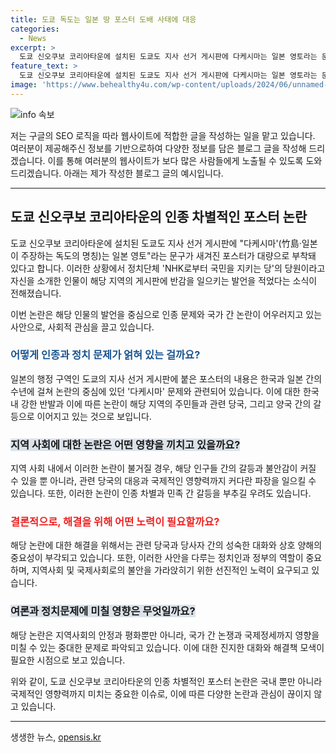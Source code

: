 ```yaml
---
title: 도쿄 독도는 일본 땅 포스터 도배 사태에 대응
categories:
  - News
excerpt: >
  도쿄 신오쿠보 코리아타운에 설치된 도쿄도 지사 선거 게시판에 다케시마는 일본 영토라는 문구가 새겨진 포스터가 대량 부착돼 있다. 정치단체 NHK로부터 국민을 지키는 당의 당원은 (북한에) 납치된 피해자 전원 귀환과 다케시마는 일본 영토라는 포스터가 코리아타운과 조선학교 앞에 붙으면서 대단한 반향이 있다고 밝혔다.
feature_text: >
  도쿄 신오쿠보 코리아타운에 설치된 도쿄도 지사 선거 게시판에 다케시마는 일본 영토라는 문구가 새겨진 포스터가 대량 부착돼 있다. 정치단체 NHK로부터 국민을 지키는 당의 당원은 (북한에) 납치된 피해자 전원 귀환과 다케시마는 일본 영토라는 포스터가 코리아타운과 조선학교 앞에 붙으면서 대단한 반향이 있다고 밝혔다.
image: 'https://www.behealthy4u.com/wp-content/uploads/2024/06/unnamed-file.png'
---
```


<p><img src="https://www.behealthy4u.com/wp-content/uploads/2024/06/unnamed-file.png" alt="info 속보" /></p>

<p>저는 구글의 SEO 로직을 따라 웹사이트에 적합한 글을 작성하는 일을 맡고 있습니다. 여러분이 제공해주신 정보를 기반으로하여 다양한 정보를 담은 블로그 글을 작성해 드리겠습니다. 이를 통해 여러분의 웹사이트가 보다 많은 사람들에게 노출될 수 있도록 도와드리겠습니다. 아래는 제가 작성한 블로그 글의 예시입니다.</p>

<hr />

<h2 data-ke-size="size26">도쿄 신오쿠보 코리아타운의 인종 차별적인 포스터 논란</h2>

<p>도쿄 신오쿠보 코리아타운에 설치된 도쿄도 지사 선거 게시판에 "다케시마'(竹島·일본이 주장하는 독도의 명칭)는 일본 영토"라는 문구가 새겨진 포스터가 대량으로 부착돼 있다고 합니다. 이러한 상황에서 정치단체 'NHK로부터 국민을 지키는 당'의 당원이라고 자신을 소개한 인물이 해당 지역의 게시판에 반감을 일으키는 발언을 적었다는 소식이 전해졌습니다.</p>

<p data-ke-size="size16">이번 논란은 해당 인물의 발언을 중심으로 인종 문제와 국가 간 논란이 어우러지고 있는 사안으로, 사회적 관심을 끌고 있습니다.</p>

<h3><b><span style="color: #1a5490;">어떻게 인종과 정치 문제가 얽혀 있는 걸까요?</span></b></h3>

<p>일본의 행정 구역인 도쿄의 지사 선거 게시판에 붙은 포스터의 내용은 한국과 일본 간의 수년에 걸쳐 논란의 중심에 있던 '다케시마' 문제와 관련되어 있습니다. 이에 대한 한국 내 강한 반발과 이에 따른 논란이 해당 지역의 주민들과 관련 당국, 그리고 양국 간의 갈등으로 이어지고 있는 것으로 보입니다.</p>

<h3><b><span style="background-color: #21538527;">지역 사회에 대한 논란은 어떤 영향을 끼치고 있을까요?</span></b></h3>

<p>지역 사회 내에서 이러한 논란이 불거질 경우, 해당 인구들 간의 갈등과 불안감이 커질 수 있을 뿐 아니라, 관련 당국의 대응과 국제적인 영향력까지 커다란 파장을 일으킬 수 있습니다. 또한, 이러한 논란이 인종 차별과 민족 간 갈등을 부추길 우려도 있습니다.</p>

<h3><b><span style="color: #ee2323;">결론적으로, 해결을 위해 어떤 노력이 필요할까요?</span></b></h3>

<p>해당 논란에 대한 해결을 위해서는 관련 당국과 당사자 간의 성숙한 대화와 상호 양해의 중요성이 부각되고 있습니다. 또한, 이러한 사안을 다루는 정치인과 정부의 역할이 중요하며, 지역사회 및 국제사회로의 불안을 가라앉히기 위한 선진적인 노력이 요구되고 있습니다.</p>

<h3><b><span style="background-color: #21538527;">여론과 정치문제에 미칠 영향은 무엇일까요?</span></b></h3>

<p>해당 논란은 지역사회의 안정과 평화뿐만 아니라, 국가 간 논쟁과 국제정세까지 영향을 미칠 수 있는 중대한 문제로 파악되고 있습니다. 이에 대한 진지한 대화와 해결책 모색이 필요한 시점으로 보고 있습니다.</p>

<p>위와 같이, 도쿄 신오쿠보 코리아타운의 인종 차별적인 포스터 논란은 국내 뿐만 아니라 국제적인 영향력까지 미치는 중요한 이슈로, 이에 따른 다양한 논란과 관심이 끊이지 않고 있습니다.</p>

<hr />
생생한 뉴스, <a href="https://opensis.kr" rel="dofollow">opensis.kr</a>


